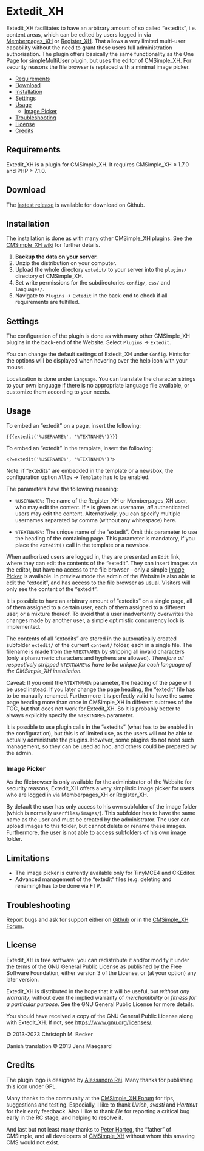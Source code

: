 # Extedit_XH

Extedit_XH facilitates to have an arbitrary amount of so called “extedits”,
i.e. content areas, which can be edited by users logged in via
[Memberpages_XH](https://github.com/cmsimple-xh/memberpages)
or [Register_XH](https://github.com/cmb69/register_xh).
That allows a very limited multi-user capability without the need
to grant these users full administration authorisation.
The plugin offers basically the same functionality as the
One Page for simpleMultiUser plugin,
but uses the editor of CMSimple_XH.
For security reasons the file browser is replaced with a minimal image picker.

- [Requirements](#requirements)
- [Download](#download)
- [Installation](#installation)
- [Settings](#settings)
- [Usage](#usage)
  - [Image Picker](#image-picker)
- [Troubleshooting](#troubleshooting)
- [License](#license)
- [Credits](#credits)

## Requirements

Extedit_XH is a plugin for CMSimple_XH.
It requires CMSimple_XH ≥ 1.7.0 and PHP ≥ 7.1.0.

## Download

The [lastest release](https://github.com/cmb69/extedit_xh/releases/latest)
is available for download on Github.

## Installation

The installation is done as with many other CMSimple\_XH plugins. See the
[CMSimple_XH wiki](https://wiki.cmsimple-xh.org/?for-users/working-with-the-cms/plugins#id3_install-plugin)
for further details.

1. **Backup the data on your server.**
1. Unzip the distribution on your computer.
1. Upload the whole directory `extedit/` to your server into the `plugins/`
   directory of CMSimple_XH.
1. Set write permissions for the subdirectories `config/`, `css/` and `languages/`.
1. Navigate to `Plugins` → `Extedit` in the back-end
   to check if all requirements are fulfilled.

## Settings

The configuration of the plugin is done as with many other CMSimple_XH plugins in
the back-end of the Website. Select `Plugins` → `Extedit`.

You can change the default settings of Extedit_XH under `Config`. Hints for
the options will be displayed when hovering over the help icon with your
mouse.

Localization is done under `Language`. You can translate the character
strings to your own language if there is no appropriate language file available,
or customize them according to your needs.</p>

<!-- TODO: customization of the editor -->

## Usage

To embed an “extedit” on a page, insert the following:

    {{{extedit('%USERNAME%', '%TEXTNAME%')}}}

To embed an “extedit” in the template, insert the following:

    <?=extedit('%USERNAME%', '%TEXTNAME%')?>

Note: if “extedits” are embedded in the template or a newsbox, the configuration
option `Allow` → `Template` has to be enabled.

The parameters have the following meaning:

- `%USERNAME%`:
  The name of the Register_XH or Memberpages_XH user, who may edit the content.
  If `*` is given as username, *all* authenticated users may edit the content.
  Alternatively, you can specify multiple usernames
  separated by comma (without any whitespace) here.

- `%TEXTNAME%`:
  The unique name of the “extedit”. Omit this parameter to use the heading
  of the containing page. This parameter is mandatory, if you place the
  `extedit()` call in the template or a newsbox.

When authorized users are logged in, they are presented an `Edit` link,
where they can edit the contents of the “extedit”.
They can insert images via the editor, but have no access to the file browser –
only a simple [Image Picker](#image-picker) is available.
In preview mode the admin of the Website is also able to edit the “extedit”,
and has access to the file browser as usual.
Visitors will only see the content of the “extedit”.

It is possible to have an arbitrary amount of “extedits” on a single page, all
of them assigned to a certain user, each of them assigned to a different user,
or a mixture thereof. To avoid that a user inadvertently overwrites the changes
made by another user, a simple optimistic concurrency lock is implemented.

The contents of all “extedits” are stored in the automatically created subfolder
`extedit/` of the current `content/` folder, each in a single file.
The filename is made from the `%TEXTNAME%` by stripping all invalid characters
(only alphanumeric characters and hyphens are allowed).
*Therefore all respectively stripped `%TEXTNAME%`s have
to be unique for each language of the CMSimple_XH installation.*

Caveat: If you omit the `%TEXTNAME%` parameter, the heading of the page will
be used instead. If you later change the page heading, the “extedit” file has to
be manually renamed. Furthermore it is perfectly valid to have the same page
heading more than once in CMSimple_XH in different subtrees of the TOC, but that
does not work for Extedit_XH. So it is probably better to always explicitly
specify the `%TEXTNAME%` parameter.

It is possible to use plugin calls in the “extedits” (what has to be enabled
in the configuration), but this is of limited use, as the users will not be able
to actually administrate the plugins. However, some plugins do not need such
management, so they can be used ad hoc, and others could be prepared
by the admin.

### Image Picker

As the filebrowser is only available for the administrator of the Website
for security reasons, Extedit_XH offers a very simplistic image picker for users
who are logged in via Memberpages_XH or Register_XH.

By default the user has only access to his own subfolder of the image folder
(which is normally `userfiles/images/`). This subfolder has to have the same name
as the user and must be created by the administrator. The user can
upload images to this folder, but cannot delete or rename these images.
Furthermore, the user is not able to access subfolders of his own
image folder.

## Limitations

- The image picker is currently available only for TinyMCE4 and CKEditor.
- Advanced management of the “extedit” files (e.g. deleting and renaming) has
  to be done via FTP.

## Troubleshooting

Report bugs and ask for support either on [Github](https://github.com/cmb69/extedit_xh/issues)
or in the [CMSimple_XH Forum](https://cmsimpleforum.com/).

## License

Extedit_XH is free software: you can redistribute it and/or modify
it under the terms of the GNU General Public License as published by
the Free Software Foundation, either version 3 of the License, or
(at your option) any later version.

Extedit_XH is distributed in the hope that it will be useful,
but *without any warranty*; without even the implied warranty of
*merchantibility* or *fitness for a particular purpose*. See the
GNU General Public License for more details.

You should have received a copy of the GNU General Public License
along with Extedit_XH.  If not, see <https://www.gnu.org/licenses/>.

© 2013-2023 Christoph M. Becker

Danish translation © 2013 Jens Maegaard

## Credits

The plugin logo is designed by [Alessandro Rei](http://www.mentalrey.it/).
Many thanks for publishing this icon under GPL.

Many thanks to the community at the [CMSimple_XH Forum](https://www.cmsimpleforum.com)
for tips, suggestions and testing. Especially, I like to thank *Ulrich*, *svasti* and
*Hartmut* for their early feedback. Also I like to thank *Ele* for reporting a
critical bug early in the RC stage, and helping to resolve it.

And last but not least many thanks to [Peter Harteg](https://www.harteg.dk/),
the “father” of CMSimple, and all developers of [CMSimple_XH](https://www.cmsimple-xh.org/)
without whom this amazing CMS would not exist.
